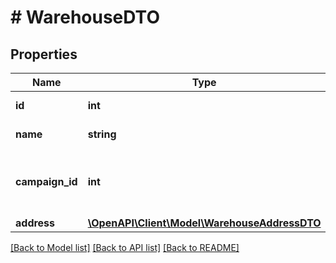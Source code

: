 # # WarehouseDTO

## Properties

Name | Type | Description | Notes
------------ | ------------- | ------------- | -------------
**id** | **int** | Идентификатор склада. |
**name** | **string** | Название склада. |
**campaign_id** | **int** | Идентификатор кампании в API и идентификатор магазина. |
**address** | [**\OpenAPI\Client\Model\WarehouseAddressDTO**](WarehouseAddressDTO.md) |  | [optional]

[[Back to Model list]](../../README.md#models) [[Back to API list]](../../README.md#endpoints) [[Back to README]](../../README.md)
